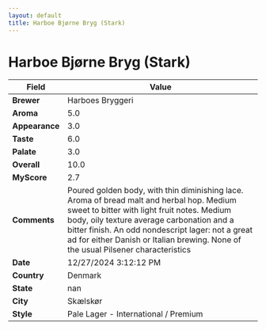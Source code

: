 ```yaml
---
layout: default
title: Harboe Bjørne Bryg (Stark)
---
```


# Harboe Bjørne Bryg (Stark)

| Field         | Value                                                                                                   |
|---------------|---------------------------------------------------------------------------------------------------------|
| **Brewer**    | Harboes Bryggeri                                                                                        |
| **Aroma**     | 5.0                                                                                         |
| **Appearance**| 3.0                                                                                    |
| **Taste**     | 6.0                                                                                         |
| **Palate**    | 3.0                                                                                        |
| **Overall**   | 10.0                                                                                       |
| **MyScore**   | 2.7                                                                                       |
| **Comments**  | Poured golden body, with thin diminishing lace. Aroma of bread malt and herbal hop. Medium sweet to bitter with light fruit notes. Medium body, oily texture average carbonation and a bitter finish. An odd nondescript lager: not a great ad for either Danish or Italian brewing. None of the usual Pilsener characteristics                                                                                      |
| **Date**      | 12/27/2024 3:12:12 PM                                                                                          |
| **Country**   | Denmark                                                                                       |
| **State**     | nan                                                                                         |
| **City**      | Skælskør                                                                                          |
| **Style**     | Pale Lager - International / Premium                                                                                         |
